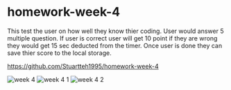 # homework-week-4
This test the user on how well they know thier coding. 
User would answer 5 multiple question.
If user is correct user will get 10 point if they are wrong they would get 15 sec deducted from the timer. 
Once user is done they can save thier score to the local storage. 

https://github.com/Stuartteh1995/homework-week-4

![week 4](https://user-images.githubusercontent.com/124997994/225283917-88350a13-ec8d-4041-90bf-fd2d70979e7f.jpg)
![week 4 1](https://user-images.githubusercontent.com/124997994/225283927-4a7c3ddd-b550-4991-abe1-9904466f0e82.jpg)
![week 4 2](https://user-images.githubusercontent.com/124997994/225283930-400b7e6a-d9b8-4020-8daf-5d949bc88945.jpg)
